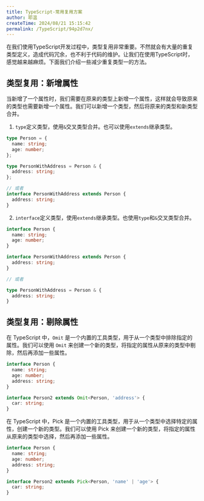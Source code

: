 ```yaml
---
title: TypeScript-常用复用方案
author: 耶温
createTime: 2024/08/21 15:15:42
permalink: /TypeScript/94p2d7nx/
---
```


在我们使用TypeScript开发过程中，类型复用非常重要。不然就会有大量的重复类型定义，造成代码冗余，也不利于代码的维护。让我们在使用TypeScript时，感觉越来越麻烦。下面我们介绍一些减少重复类型一的方法。



## 类型复用：新增属性

当新增了一个属性时，我们需要在原来的类型上新增一个属性，这样就会导致原来的类型也需要新增一个属性。我们可以新增一个类型，然后将原来的类型和新类型合并。

1. `type`定义类型，使用`&`交叉类型合并。也可以使用`extends`继承类型。
```typescript
type Person = {
  name: string;
  age: number;
};

type PersonWithAddress = Person & {
  address: string;
};

// 或者
interface PersonWithAddress extends Person {
  address: string;
}
```
2. `interface`定义类型，使用`extends`继承类型。也使用`type`和`&`交叉类型合并。
```typescript
interface Person {
  name: string;
  age: number;
}

interface PersonWithAddress extends Person {
  address: string;
}

// 或者

type PersonWithAddress = Person & {
  address: string;
}
```

## 类型复用：剔除属性

在 TypeScript 中，`Omit` 是一个内置的工具类型，用于从一个类型中排除指定的属性。我们可以使用 `Omit` 来创建一个新的类型，将指定的属性从原来的类型中剔除，然后再添加一些属性。
```typescript
interface Person {
  name: string;
  age: number;
  address: string;
}

interface Person2 extends Omit<Person, 'address'> {
  car: string;
}
```
在 TypeScript 中，Pick 是一个内置的工具类型，用于从一个类型中选择特定的属性，创建一个新的类型。我们可以使用 Pick 来创建一个新的类型，将指定的属性从原来的类型中选择，然后再添加一些属性。

```typescript
interface Person {
  name: string;
  age: number;
  address: string;
}

interface Person2 extends Pick<Person, 'name' | 'age'> {
  car: string;
}
```